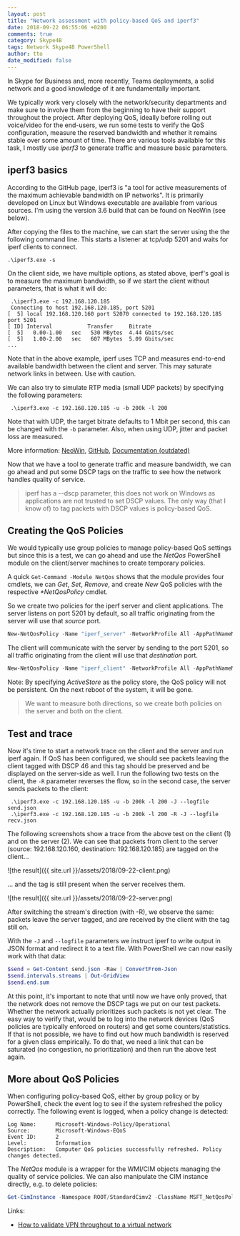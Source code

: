 ```yaml
---
layout: post
title: "Network assessment with policy-based QoS and iperf3"
date: 2018-09-22 06:55:06 +0200
comments: true
category: Skype4B
tags: Network Skype4B PowerShell
author: tto
date_modified: false
---
```


In Skype for Business and, more recently, Teams deployments, a solid network and a good knowledge of it are fundamentally important. 

<!-- more -->

We typically work very closely with the network/security departments and make sure to involve them from the beginning to have their support throughout the project. After deploying QoS, ideally before rolling out voice/video for the end-users, we run some tests to verify the QoS configuration, measure the reserved bandwidth and whether it remains stable over some amount of time. There are various tools available for this task, I mostly use _iperf3_ to generate traffic and measure basic parameters. 

## iperf3 basics

According to the GitHub page, iperf3 is "a tool for active measurements of the maximum achievable bandwidth on IP networks". It is primarily developed on Linux but Windows executable are available from various sources. I'm using the version 3.6 build that can be found on NeoWin (see below).

After copying the files to the machine, we can start the server using the the following command line. This starts a listener at tcp/udp 5201 and waits for iperf clients to connect.

```
.\iperf3.exe -s
```

On the client side, we have multiple options, as stated above, iperf's goal is to measure the maximum bandwidth, so if we start the client without parameters, that is what it will do: 

```
 .\iperf3.exe -c 192.168.120.185
 Connecting to host 192.168.120.185, port 5201
[  5] local 192.168.120.160 port 52070 connected to 192.168.120.185 port 5201
[ ID] Interval           Transfer     Bitrate
[  5]   0.00-1.00   sec   530 MBytes  4.44 Gbits/sec
[  5]   1.00-2.00   sec   607 MBytes  5.09 Gbits/sec
...
```

Note that in the above example, iperf uses TCP and measures end-to-end available bandwidth between the client and server. This may saturate network links in between. Use with caution.

We can also try to simulate RTP media (small UDP packets) by specifying the following parameters:

```
 .\iperf3.exe -c 192.168.120.185 -u -b 200k -l 200
```

Note that with UDP, the target bitrate defaults to 1 Mbit per second, this can be changed with the `-b` parameter. Also, when using UDP, jitter and packet loss are measured.

More information: [NeoWin](https://www.neowin.net/forum/topic/1234695-iperf-36-windows-build/), [GitHub](https://github.com/esnet/iperf), [Documentation (outdated)](https://iperf.fr/iperf-doc.php)


Now that we have a tool to generate traffic and measure bandwidth, we can go ahead and put some DSCP tags on the traffic to see how the network handles quality of service.


> iperf has a --dscp parameter, this does not work on Windows as applications are not trusted to set DSCP values. The only way (that I know of) to tag packets with DSCP values is policy-based QoS.


## Creating the QoS Policies

We would typically use group policies to manage policy-based QoS settings but since this is a test, we can go ahead and use the _NetQos_ PowerShell module on the client/server machines to create temporary policies. 

A quick `Get-Command -Module NetQos` shows that the module provides four cmdlets, we can _Get_, _Set_, _Remove_, and create _New_ QoS policies with the respective _*NetQosPolicy_ cmdlet.

So we create two policies for the iperf server and client applications. The server listens on port 5201 by default, so all traffic originating from the server will use that _source_ port.

```powershell
New-NetQosPolicy -Name "iperf_server" -NetworkProfile All -AppPathNameMatchCondition iperf3.exe -IPSrcPort 5201 -DSCPValue 46 -PolicyStore ActiveStore
```

The client will communicate with the server by sending to the port 5201, so all traffic originating from the client will use that _destination_ port.

```powershell
New-NetQosPolicy -Name "iperf_client" -NetworkProfile All -AppPathNameMatchCondition iperf3.exe -IPDstPort 5201 -DSCPValue 46 -PolicyStore ActiveStore
```

Note: By specifying _ActiveStore_ as the policy store, the QoS policy will not be persistent. On the next reboot of the system, it will be gone.

> We want to measure both directions, so we create both policies on the server and both on the client.


## Test and trace 

Now it's time to start a network trace on the client and the server and run iperf again. If QoS has been configured, we should see packets leaving the client tagged with DSCP 46 and this tag should be preserved and be displayed on the server-side as well. I run the following two tests on the client, the `-R` parameter reverses the flow, so in the second case, the server sends packets to the client:

```
 .\iperf3.exe -c 192.168.120.185 -u -b 200k -l 200 -J --logfile send.json
 .\iperf3.exe -c 192.168.120.185 -u -b 200k -l 200 -R -J --logfile recv.json
```

The following screenshots show a trace from the above test on the client (1) and on the server (2). We can see that packets from client to the server (source: 192.168.120.160, destination: 192.168.120.185) are tagged on the client...

![the result]({{ site.url }}/assets/2018/09-22-client.png)

... and the tag is still present when the server receives them.

![the result]({{ site.url }}/assets/2018/09-22-server.png)

After switching the stream's direction (with -R), we observe the same: packets leave the server tagged, and are received by the client with the tag still on.

With the `-J` and `--logfile` parameters we instruct iperf to write output in JSON format and redirect it to a text file. With PowerShell we can now easily work with that data:

```powershell
$send = Get-Content send.json -Raw | ConvertFrom-Json
$send.intervals.streams | Out-GridView
$send.end.sum
```

At this point, it's important to note that until now we have only proved, that the network does not remove the DSCP tags we put on our test packets. Whether the network actually prioritizes such packets is not yet clear. The easy way to verify that, would be to log into the network devices (QoS policies are typically enforced on routers) and get some counters/statistics. If that is not possible, we have to find out how much bandwidth is reserved for a given class empirically. To do that, we need a link that can be saturated (no congestion, no prioritization) and then run the above test again. 

## More about QoS Policies

When configuring policy-based QoS, either by group policy or by PowerShell, check the event log to see if the system refreshed the policy correctly. The following event is logged, when a policy change is detected:

```
Log Name:      Microsoft-Windows-Policy/Operational
Source:        Microsoft-Windows-EQoS
Event ID:      2
Level:         Information
Description:   Computer QoS policies successfully refreshed. Policy changes detected.
```


The _NetQos_ module is a wrapper for the WMI/CIM objects managing the quality of service policies. We can also manipulate the CIM instance directly, e.g. to delete policies: 

```powershell
Get-CimInstance -Namespace ROOT/StandardCimv2 -ClassName MSFT_NetQosPolicySettingData | Remove-CimInstance
```


Links: 

- [How to validate VPN throughput to a virtual network](https://docs.microsoft.com/en-us/azure/vpn-gateway/vpn-gateway-validate-throughput-to-vnet)